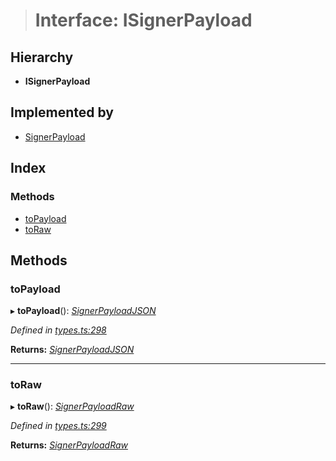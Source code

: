 > # Interface: ISignerPayload

## Hierarchy

* **ISignerPayload**

## Implemented by

* [SignerPayload](../classes/_primitive_extrinsic_signerpayload_.signerpayload.md)

## Index

### Methods

* [toPayload](_types_.isignerpayload.md#topayload)
* [toRaw](_types_.isignerpayload.md#toraw)

## Methods

###  toPayload

▸ **toPayload**(): *[SignerPayloadJSON](_types_.signerpayloadjson.md)*

*Defined in [types.ts:298](https://github.com/polkadot-js/api/blob/f66b2d0/packages/types/src/types.ts#L298)*

**Returns:** *[SignerPayloadJSON](_types_.signerpayloadjson.md)*

___

###  toRaw

▸ **toRaw**(): *[SignerPayloadRaw](_types_.signerpayloadraw.md)*

*Defined in [types.ts:299](https://github.com/polkadot-js/api/blob/f66b2d0/packages/types/src/types.ts#L299)*

**Returns:** *[SignerPayloadRaw](_types_.signerpayloadraw.md)*